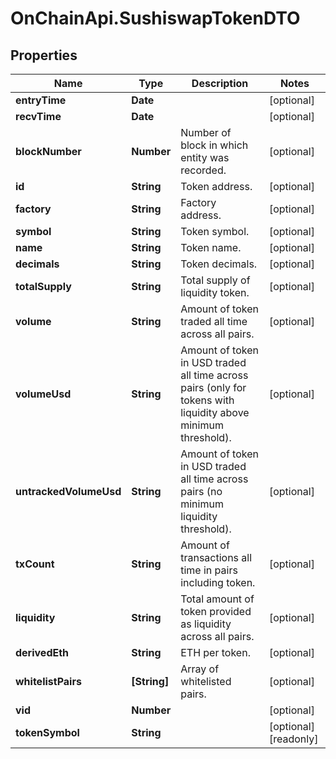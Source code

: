 # OnChainApi.SushiswapTokenDTO

## Properties

Name | Type | Description | Notes
------------ | ------------- | ------------- | -------------
**entryTime** | **Date** |  | [optional] 
**recvTime** | **Date** |  | [optional] 
**blockNumber** | **Number** | Number of block in which entity was recorded. | [optional] 
**id** | **String** | Token address. | [optional] 
**factory** | **String** | Factory address. | [optional] 
**symbol** | **String** | Token symbol. | [optional] 
**name** | **String** | Token name. | [optional] 
**decimals** | **String** | Token decimals. | [optional] 
**totalSupply** | **String** | Total supply of liquidity token. | [optional] 
**volume** | **String** | Amount of token traded all time across all pairs. | [optional] 
**volumeUsd** | **String** | Amount of token in USD traded all time across pairs (only for tokens with liquidity above minimum threshold). | [optional] 
**untrackedVolumeUsd** | **String** | Amount of token in USD traded all time across pairs (no minimum liquidity threshold). | [optional] 
**txCount** | **String** | Amount of transactions all time in pairs including token. | [optional] 
**liquidity** | **String** | Total amount of token provided as liquidity across all pairs. | [optional] 
**derivedEth** | **String** | ETH per token. | [optional] 
**whitelistPairs** | **[String]** | Array of whitelisted pairs. | [optional] 
**vid** | **Number** |  | [optional] 
**tokenSymbol** | **String** |  | [optional] [readonly] 


